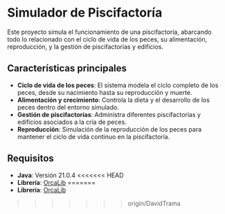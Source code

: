 # Simulador de Piscifactoría

Este proyecto simula el funcionamiento de una piscifactoría, abarcando todo lo relacionado con el ciclo de vida de los peces, su alimentación, reproducción, y la gestión de piscifactorías y edificios.

## Características principales

- **Ciclo de vida de los peces**: El sistema modela el ciclo completo de los peces, desde su nacimiento hasta su reproducción y muerte.
- **Alimentación y crecimiento**: Controla la dieta y el desarrollo de los peces dentro del entorno simulado.
- **Gestión de piscifactorías**: Administra diferentes piscifactorías y edificios asociados a la cría de peces.
- **Reproducción**: Simulación de la reproducción de los peces para mantener el ciclo de vida continuo en la piscifactoría.

## Requisitos

- **Java**: Versión 21.0.4
<<<<<<< HEAD
- **Librería**: [OrcaLib](lib/Orca_lib_1.2.1.jar)
=======
- **Librería**: [OrcaLib](lib/Orca_lib_1.2.1.jar)
>>>>>>> origin/DavidTrama
